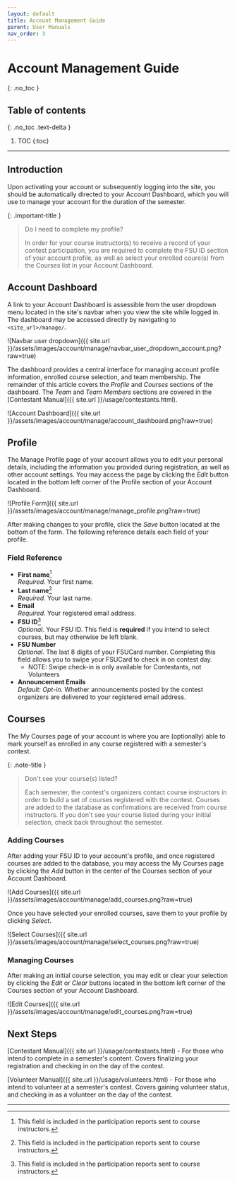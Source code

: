 ```yaml
---
layout: default
title: Account Management Guide
parent: User Manuals
nav_order: 3
---
```


# Account Management Guide
{: .no_toc }

## Table of contents
{: .no_toc .text-delta }

1. TOC
{:toc}

---

## Introduction

Upon activating your account or subsequently logging into the site, you should be automatically directed to your Account Dashboard, which you will use to manage your account for the duration of the semester. 

{: .important-title }
> Do I need to complete my profile?
>
> In order for your course instructor(s) to receive a record of your contest participation, you are required to complete the FSU ID section of your account profile, as well as select your enrolled coure(s) from the Courses list in your Account Dashboard. 

## Account Dashboard

A link to your Account Dashboard is assessible from the user dropdown menu located in the site's navbar when you view the site while logged in. The dashboard may be accessed directly by navigating to `<site_url>/manage/`.

![Navbar user dropdown]({{ site.url }}/assets/images/account/manage/navbar_user_dropdown_account.png?raw=true)

The dashboard provides a central interface for managing account profile information, enrolled course selection, and team membership. The remainder of this article covers the *Profile* and *Courses* sections of the dashboard. The *Team* and *Team Members* sections are covered in the [Contestant Manual]({{ site.url }}/usage/contestants.html). 

![Account Dashboard]({{ site.url }}/assets/images/account/manage/account_dashboard.png?raw=true)

## Profile

The Manage Profile page of your account allows you to edit your personal details, including the information you provided during registration, as well as other account settings. You may access the page by clicking the *Edit* button located in the bottom left corner of the Profile section of your Account Dashboard.

![Profile Form]({{ site.url }}/assets/images/account/manage/manage_profile.png?raw=true)

After making changes to your profile, click the *Save* button located at the bottom of the form. The following reference details each field of your profile.

### Field Reference

- **First name**[^1]  
    *Required*. Your first name.
- **Last name**[^1]  
    *Required*. Your last name. 
- **Email**  
    *Required*. Your registered email address. 
- **FSU ID**[^1]  
    *Optional*. Your FSU ID. This field is **required** if you intend to select courses, but may otherwise be left blank.
- **FSU Number**  
    *Optional*. The last 8 digits of your FSUCard number. Completing this field allows you to swipe your FSUCard to check in on contest day.  
    - NOTE: Swipe check-in is only available for Contestants, not Volunteers
- **Announcement Emails**  
    *Default: Opt-in*. Whether announcements posted by the contest organizers are delivered to your registered email address.

## Courses

The My Courses page of your account is where you are (optionally) able to mark yourself as enrolled in any course registered with a semester's contest.

{: .note-title }
> Don't see your course(s) listed?
>
> Each semester, the contest's organizers contact course instructors in order to build a set of courses registered with the contest. Courses are added to the database as confirmations are received from course instructors. If you don't see your course listed during your initial selection, check back throughout the semester.

### Adding Courses

After adding your FSU ID to your account's profile, and once registered courses are added to the database, you may access the My Courses page by clicking the *Add* button in the center of the Courses section of your Account Dashboard.

![Add Courses]({{ site.url }}/assets/images/account/manage/add_courses.png?raw=true)

Once you have selected your enrolled courses, save them to your profile by clicking *Select*.

![Select Courses]({{ site.url }}/assets/images/account/manage/select_courses.png?raw=true)

### Managing Courses

After making an initial course selection, you may edit or clear your selection by clicking the *Edit* or *Clear* buttons located in the bottom left corner of the Courses section of your Account Dashboard.

![Edit Courses]({{ site.url }}/assets/images/account/manage/edit_courses.png?raw=true)

## Next Steps

[Contestant Manual]({{ site.url }}/usage/contestants.html) - For those who intend to complete in a semester's content. Covers finalizing your registration and checking in on the day of the contest.

[Volunteer Manual]({{ site.url }}/usage/volunteers.html) - For those who intend to volunteer at a semester's contest. Covers gaining volunteer status, and checking in as a volunteer on the day of the contest.

---
[^1]: This field is included in the participation reports sent to course instructors.
